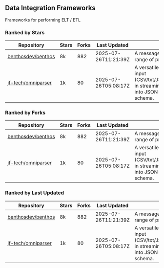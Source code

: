 ## Data Integration Frameworks

Frameworks for performing ELT / ETL

### Ranked by Stars

| Repository | Stars | Forks | Last Updated | Description | 
|------------|-------|-------|--------------|-------------|
| [benthosdev/benthos](https://github.com/benthosdev/benthos) | 8k | 882 | 2025-07-26T11:21:39Z |  A message streaming bridge between a range of protocols. |
| [jf-tech/omniparser](https://github.com/jf-tech/omniparser) | 1k | 80 | 2025-07-26T05:08:17Z |  A versatile ETL library that parses text input (CSV/txt/JSON/XML/EDI/X12/EDIFACT/etc) in streaming fashion and transforms data into JSON output using data-driven schema. |

### Ranked by Forks

| Repository | Stars | Forks | Last Updated | Description | 
|------------|-------|-------|--------------|-------------|
| [benthosdev/benthos](https://github.com/benthosdev/benthos) | 8k | 882 | 2025-07-26T11:21:39Z |  A message streaming bridge between a range of protocols. |
| [jf-tech/omniparser](https://github.com/jf-tech/omniparser) | 1k | 80 | 2025-07-26T05:08:17Z |  A versatile ETL library that parses text input (CSV/txt/JSON/XML/EDI/X12/EDIFACT/etc) in streaming fashion and transforms data into JSON output using data-driven schema. |

### Ranked by Last Updated

| Repository | Stars | Forks | Last Updated | Description | 
|------------|-------|-------|--------------|-------------|
| [benthosdev/benthos](https://github.com/benthosdev/benthos) | 8k | 882 | 2025-07-26T11:21:39Z |  A message streaming bridge between a range of protocols. |
| [jf-tech/omniparser](https://github.com/jf-tech/omniparser) | 1k | 80 | 2025-07-26T05:08:17Z |  A versatile ETL library that parses text input (CSV/txt/JSON/XML/EDI/X12/EDIFACT/etc) in streaming fashion and transforms data into JSON output using data-driven schema. |


